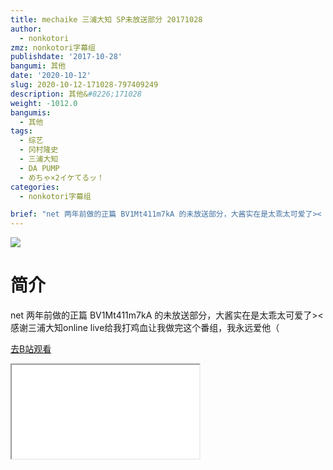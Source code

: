 ```yaml
---
title: mechaike 三浦大知 SP未放送部分 20171028
author:
  - nonkotori
zmz: nonkotori字幕组
publishdate: '2017-10-28'
bangumi: 其他
date: '2020-10-12'
slug: 2020-10-12-171028-797409249
description: 其他&#8226;171028
weight: -1012.0
bangumis:
  - 其他
tags:
  - 综艺
  - 冈村隆史
  - 三浦大知
  - DA PUMP
  - めちゃ×2イケてるッ！
categories:
  - nonkotori字幕组

brief: "net 两年前做的正篇 BV1Mt411m7kA 的未放送部分，大酱实在是太乖太可爱了>< 感谢三浦大知online live给我打鸡血让我做完这个番组，我永远爱他（"
---
```

![](https://raw.githubusercontent.com/tcgriffith/owaraisite/master/static/tmpimg/e91c49b6b638e2257d40ab2cdc4b935488b486d2.jpg.480.jpg)
# 简介  
net
两年前做的正篇 BV1Mt411m7kA 的未放送部分，大酱实在是太乖太可爱了><
感谢三浦大知online live给我打鸡血让我做完这个番组，我永远爱他（  

[去B站观看](https://www.bilibili.com/video/av797409249/)
<div class ="resp-container"><iframe class="testiframe" src="//player.bilibili.com/player.html?aid=797409249"", scrolling="no", allowfullscreen="true" > </iframe></div> 
